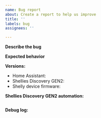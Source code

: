 ```yaml
---
name: Bug report
about: Create a report to help us improve
title: ''
labels: bug
assignees: ''

---
```


**Describe the bug**
<!--
  A clear and concise description of what the bug is.
-->


**Expected behavior**
<!--
  A clear and concise description of what you expected to happen.
-->


**Versions:**
 - Home Assistant: 
 - Shellies Discovery GEN2: 
 - Shelly device firmware: 

**Shellies Discovery GEN2 automation:**
<!--
  Please provide Shellies Discovery automation here.
-->

```yaml

```


**Debug log:**
<!--
  Please provide debug log for python_script component.
-->

```txt

```
